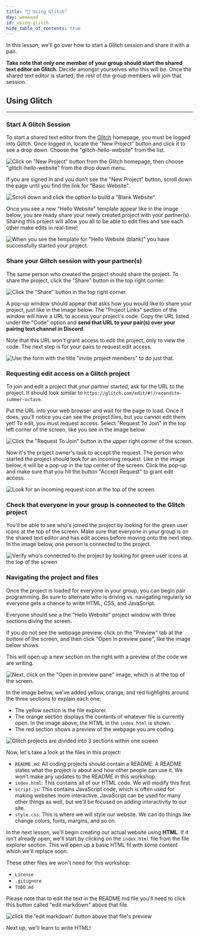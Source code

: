 ```yaml
---
title: "📓 Using Glitch"
day: weekend
id: using-glitch
hide_table_of_contents: true
---
```


In this lesson, we'll go over how to start a Glitch session and share it with a pair. 

**Take note that only _one_ member of your group should start the shared text editor on Glitch.** Decide amongst yourselves who this will be. Once the shared text editor is started, the rest of the group members will join that session. 

## Using Glitch
---

### Start A Glitch Session

To start a shared text editor from the [Glitch](https://glitch.com) homepage, you must be logged into Glitch. Once logged in, locate the "New Project" button and click it to see a drop down. Choose the "glitch-hello-website" from the list.

![Click on "New Project" button from the Glitch homepage, then choose "glitch-hello-website" from the drop down menu.](/images/ucode-glitch-photos/brooke-ucode-glitch-update-5.20.21/glitch-images-MAY-2022/start-new.jpg)

If you are signed in and you don't see the "New Project" button, scroll down the page until you find the link for "Basic Website". 

![Scroll down and click the option to build a "Blank Website".](/images/ucode-glitch-photos/brooke-ucode-glitch-update-5.20.21/glitch-images-MAY-2022/basic-website.jpg)

Once you see a new "Hello Website" template appear like in the image below, you are ready share your newly created project with your partner(s). Sharing this project will allow you all to be able to edit files and see each other make edits in real-time!

![When you see the template for "Hello Website (blank)" you have successfully started your project.](/images/ucode-glitch-photos/brooke-ucode-glitch-update-5.20.21/glitch-images-MAY-2022/open-hello-world.jpg)

### Share your Glitch session with your partner(s)

The same person who created the project should share the project. To share the project, click the "Share" button in the top right corner:

![Click the "Share" button in the top right corner.](/images/ucode-glitch-photos/brooke-ucode-glitch-update-5.20.21/glitch-images-MAY-2022/share-button.jpg)

A pop-up window should appear that asks how you would like to share your project, just like in the image below. The "Project Links" section of the window will have a URL to access your project's code. Copy the URL listed under the "Code" option and **send that URL to your pair(s) over your pairing text channel in Discord**. 

Note that this URL won't grant access to edit the project, only to view the code. The next step is for your pairs to request edit access.

![Use the form with the title "invite project members" to do just that.](/images/ucode-glitch-photos/brooke-ucode-glitch-update-5.20.21/glitch-images-MAY-2022/share-website-link.jpg)

### Requesting edit access on a Glitch project

To join and edit a project that your partner started, ask for the URL to the project. It should look similar to `https://glitch.com/edit/#!/recondite-summer-octave`.

Put the URL into your web browser and wait for the page to load. Once it does, you'll notice you can see the project files, but you cannot edit them yet! To edit, you must request access. Select "Request To Join" in the top left corner of the screen, like you see in the image below.

![Click the "Request To Join" button in the upper right corner of the screen.](/images/ucode-glitch-photos/brooke-ucode-glitch-update-5.20.21/glitch-images-MAY-2022/request-to-join.jpg)

Now it's the project owner's task to accept the request. The person who started the project should look for an incoming request. Like in the image below, it will be a pop-up in the top center of the screen. Click the pop-up and make sure that you hit the button "Accept Request" to grant edit access. 

![Look for an incoming request icon at the top of the screen.](/images/ucode-glitch-photos/brooke-ucode-glitch-update-5.20.21/glitch-images-MAY-2022/hover-request-accept.jpg)

### Check that everyone in your group is connected to the Glitch project

You'll be able to see who's joined the project by looking for the green user icons at the top of the screen. Make sure that everyone in your group is on the shared text editor and has edit access before moving onto the next step. In the image below, one person is connected to the project.

![Verify who's connected to the project by looking for green user icons at the top of the screen](/images/ucode-glitch-photos/brooke-ucode-glitch-update-5.20.21/glitch-images-MAY-2022/request-accepted.jpg)

### Navigating the project and files

Once the project is loaded for everyone in your group, you can begin pair programming. Be sure to alternate who is driving vs. navigating regularly so everyone gets a chance to write HTML, CSS, and JavaScript.

Everyone should see a the "Hello Website" project window with three sections diving the screen.

If you do not see the webpage preview, click on the "Preview" tab at the bottom of the screen, and then click "Open in preview pane", like the image below shows. 

This will open up a new section on the right with a preview of the code we are writing.

![Next, click on the "Open in preview pane" image, which is at the top of the screen.](/images/ucode-glitch-photos/brooke-ucode-glitch-update-5.20.21/glitch-images-MAY-2022/hover-preview.jpg)

In the image below, we've added yellow, orange, and red highlights around the three sections to explain each one: 

* The yellow section is the file explorer. 
*  The orange section displays the contents of whatever file is currently open. In the image above, the HTML in the `index.html` is shown.
*  The red section shows a preview of the webpage you are coding.

![Glitch projects are divided into 3 sections within one screen](/images/ucode-glitch-photos/brooke-ucode-glitch-update-5.20.21/glitch-images-MAY-2022/preview-shown.jpg)

Now, let's take a look at the files in this project:

- `README.md`: All coding projects should contain a README. A README states what the project is about and how other people can use it. We won't make any updates to the README in this workshop.
- `index.html`: This contains all of our HTML code. We will modify this first.
- `script.js`: This contains JavaScript code, which is often used for making websites more interactive. JavaScript can be used for many other things as well, but we'll be focused on adding interactivity to our site.
- `style.css`: This is where we will style our website. We can do things like change colors, fonts, margins, and so on.

In the next lesson, we'll begin creating our actual website using **HTML**. If it isn't already open, we'll start by clicking on the `index.html` file from the file explorer section. This will open up a basic HTML fil with some content which we'll replace soon. 

These other files we won't need for this workshop:

- `License`
- `.gitignore`
- `TODO.md`

Please note that to edit the text in the README.md file you'll need to click this button called "edit markdown" above that file.

![click the 'edit markdown' button above that file's preview](/images/ucode-glitch-photos/brooke-ucode-glitch-update-5.20.21/glitch-images-MAY-2022/edit-markdown.jpg)

Next up, we'll learn to write HTML!
